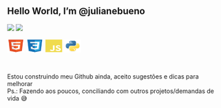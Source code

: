## Hello World, I’m @julianebueno

<div>
<img height="150em" 
     src="https://github-readme-stats.vercel.app/api?username=julianebueno&theme=tokyonight&line_height=20&hide_border=true&show_icons=true&count_private=true"/>
<img height="150em" 
     src="https://github-readme-stats.vercel.app/api/top-langs/?username=julianebueno&theme=tokyonight&hide_border=true&layout=compact"/>
</div>

<div style="display: inline_block"><br>
<img align="center" alt="HTML" height="30" width="40" src="https://raw.githubusercontent.com/devicons/devicon/master/icons/html5/html5-original.svg">
<img align="center" alt="CSS" height="30" width="40" src="https://raw.githubusercontent.com/devicons/devicon/master/icons/css3/css3-original.svg">
<img align="center" alt="Js" height="30" width="40" src="https://raw.githubusercontent.com/devicons/devicon/master/icons/javascript/javascript-plain.svg">
<img align="center" alt="Python" height="30" width="40" src="https://raw.githubusercontent.com/devicons/devicon/master/icons/python/python-original.svg">
</div>
  
<!-- XD 
&layout=compact
&include_all_commits=true
-->
<br><br>
Estou construindo meu Github ainda, aceito sugestões e dicas para melhorar<br>
Ps.: Fazendo aos poucos, conciliando com outros projetos/demandas de vida 😅
